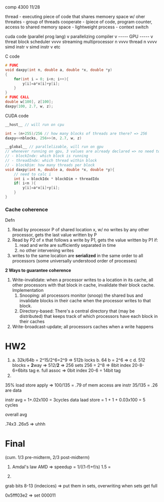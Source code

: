 comp 4300 11/28

thread - executing piece of code that shares memoery space w/ oher threates
	- group of threads cooperate
	- (piece of code, program counter, access to shared memory space
	- lightweight process
	- context switch

cuda code (parallel prog lang)
v
parallelizing compiler
v
----- GPU -----
v
threat block scheduler
vvvv
streaming multiprocessor n
vvvv
thread n
vvvv
simd instr
v
simd instr
v
etc


C code
```c
# FUNC
void daxpy(int n, double a, double *x, double *y)
{
	for(int i = 0; i<n; i++){
		y[i]=a*x[i]+y[i];
	}
}
# FUNC CALL
double w[100], z[100];
daxpy(100, 2.7, w, z);
```
CUDA code
```c
__host__ // will run on cpu

int = (n+255)/256 // how many blocks of threads are there? => 256
daxpy<<nblocks, 256>>(n, 2.7, w, z)

__global__ // parallelizable, will run on gpu
// whenever running on gpu, 3 values are already declared => no need to declare in global
// - blockIndx: which block is running
// - threadIndx: which thread within block
// - blockDim: how many threads per block
void daxpy(int n, double a, double *x, double *y){
	// need to calc i
	int i = blockIdx * blockDim + threadIdx
	if( i<n ){
		y[i]=a*x[i]+y[i];
	}
}
```

### Cache coherence
Defn
1. Read by processor P of shared location x, w/ no writes by any other processor, gets the last value written by P
2. Read by P2 of x that follows a write by P1, gets the value written by P1 if:
	1. read and write are sufficiently separated in time
	2. no other intervening writes
3. writes to the same location are **serialized** in the same order to all processors (some universally understood order of processes)

**2 Ways to guarantee coherence**
1. Write-invalidate: when a processor writes to a location in its cache, all other processors with that block in cache, invalidate their block cache. Implementation 
	1. Snooping: all processors monitor (snoop) the shared bus and invalidate blocks in their cache when the processor writes to that block. 
	2. Directory-based: There's a central directory that (may be distributed) that keeps track of which processors have each block in their caches
2. Write-broadcast-update; all processors caches when a write happens

# HW2
1.
	a. 32k/64b = 2^15/2^6=2^9 => 512b locks
	b. 64 b = 2^6 =>
	c
	d. 512 blocks + **2**way => 512/**2** => 256 sets
		256 = 2^8 => 8bit index
		20-8-6=6bits tag
	e. full assoc => 0bit index
		20-6 = 14bit tag
2.
35% load store apply => 100/135 = .79 of mem access are instr
35/135 = .26 are data

instr avg = 1+.02x100 = 3cycles
data laad store = 1 + 1 + 0.03x100 = 5 cycles

overall avg

.74x3 .26x5 => uhhh


# Final
(cum. 1/3 pre-midterm, 2/3 post-midterm)
1. Amdal's law
AMD => speedup = 1/((1-f)+f/s)
1.5 = 


11.
grab bits 8-13 (indecices) => put them in sets, overwriting when sets get full

0x5fff03e2 => set 000011